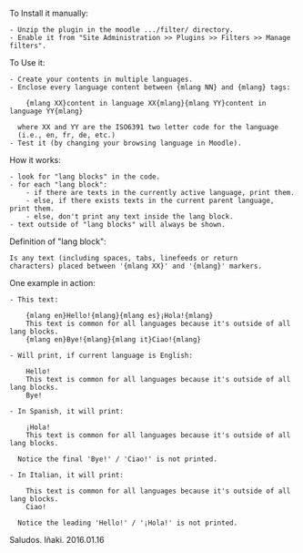 To Install it manually:

    - Unzip the plugin in the moodle .../filter/ directory.
    - Enable it from "Site Administration >> Plugins >> Filters >> Manage filters".

To Use it:

    - Create your contents in multiple languages.
    - Enclose every language content between {mlang NN} and {mlang} tags:

        {mlang XX}content in language XX{mlang}{mlang YY}content in language YY{mlang}

      where XX and YY are the ISO6391 two letter code for the language
      (i.e., en, fr, de, etc.)
    - Test it (by changing your browsing language in Moodle).

How it works:

    - look for "lang blocks" in the code.
    - for each "lang block":
        - if there are texts in the currently active language, print them.
        - else, if there exists texts in the current parent language, print them.
        - else, don't print any text inside the lang block.
    - text outside of "lang blocks" will always be shown.

Definition of "lang block":

    Is any text (including spaces, tabs, linefeeds or return
    characters) placed between '{mlang XX}' and '{mlang}' markers.


One example in action:

    - This text:

        {mlang en}Hello!{mlang}{mlang es}¡Hola!{mlang}
        This text is common for all languages because it's outside of all lang blocks.
        {mlang en}Bye!{mlang}{mlang it}Ciao!{mlang}

    - Will print, if current language is English:

        Hello!
        This text is common for all languages because it's outside of all lang blocks.
        Bye!

    - In Spanish, it will print:

        ¡Hola!
        This text is common for all languages because it's outside of all lang blocks.

      Notice the final 'Bye!' / 'Ciao!' is not printed.

    - In Italian, it will print:

        This text is common for all languages because it's outside of all lang blocks.
        Ciao!

      Notice the leading 'Hello!' / '¡Hola!' is not printed.

Saludos.
Iñaki.
2016.01.16
